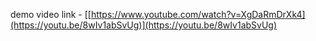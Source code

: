 demo video link - [[https://www.youtube.com/watch?v=XgDaRmDrXk4](https://youtu.be/8wIv1abSvUg)](https://youtu.be/8wIv1abSvUg)


